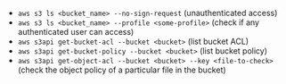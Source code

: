 - `aws s3 ls <bucket_name> --no-sign-request` (unauthenticated access)
- `aws s3 ls <bucket_name> --profile <some-profile>` (check if any authenticated user can access)
- `aws s3api get-bucket-acl --bucket <bucket>` (list bucket ACL)
- `aws s3api get-bucket-policy --bucket <bucket>` (list bucket policy)
- `aws s3api get-object-acl --bucket <bucket> --key <file-to-check>` (check the object policy of a particular file in the bucket)